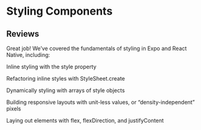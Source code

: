 # Styling Components

## Reviews

Great job! We’ve covered the fundamentals of styling in Expo and React Native, including:

Inline styling with the style property

Refactoring inline styles with StyleSheet.create

Dynamically styling with arrays of style objects

Building responsive layouts with unit-less values, or “density-independent” pixels

Laying out elements with flex, flexDirection, and justifyContent
